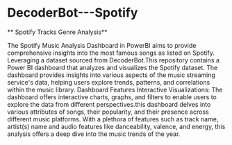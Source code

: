# DecoderBot---Spotify


** Spotify Tracks Genre Analysis**

The Spotify Music Analysis Dashboard in PowerBI aims to provide comprehensive insights into the most famous songs as listed on Spotify. Leveraging a dataset sourced from DecoderBot.This repository contains a Power BI dashboard that analyzes and visualizes the Spotify dataset. The dashboard provides insights into various aspects of the music streaming service's data, helping users explore trends, patterns, and correlations within the music library. Dashboard Features Interactive Visualizations: The dashboard offers interactive charts, graphs, and filters to enable users to explore the data from different perspectives.this dashboard delves into various attributes of songs, their popularity, and their presence across different music platforms. With a plethora of features such as track name, artist(s) name and audio features like danceability, valence, and energy, this analysis offers a deep dive into the music trends of the year.
